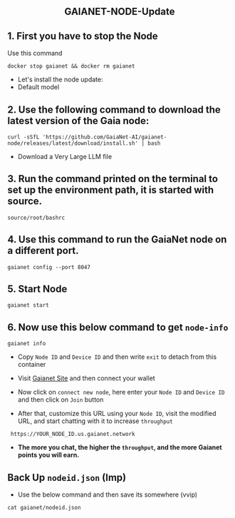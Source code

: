 <h2 align=center>GAIANET-NODE-Update</h2>

## 1. First you have to stop the Node

Use this command
```
docker stop gaianet && docker rm gaianet
```

- Let's install the node update:
- Default model
## 2. Use the following command to download the latest version of the Gaia node:
```
curl -sSfL 'https://github.com/GaiaNet-AI/gaianet-node/releases/latest/download/install.sh' | bash
```
- Download a Very Large LLM file

## 3. Run the command printed on the terminal to set up the environment path, it is started with source.
```
source/root/bashrc
```
## 4. Use this command to run the GaiaNet node on a different port.
```
gaianet config --port 8047
```
## 5. Start Node
```
gaianet start
```
## 6. Now use this below command to get `node-info`
```
gaianet info
```
- Copy `Node ID` and `Device ID` and then write `exit` to detach from this container
- Visit [Gaianet Site](https://www.gaianet.ai/setting/nodes) and then connect your wallet

- Now click on `connect new node`, here enter your `Node ID` and `Device ID` and then click on `Join` button
- After that, customize this URL using your `Node ID`, visit the modified URL, and start chatting with it to increase `throughput`
```
 https://YOUR_NODE_ID.us.gaianet.network
```
- **The more you chat, the higher the `throughput`, and the more Gaianet points you will earn.**
## Back Up `nodeid.json` (Imp)
- Use the below command and then save its somewhere (vvip)
```
cat gaianet/nodeid.json 
```
